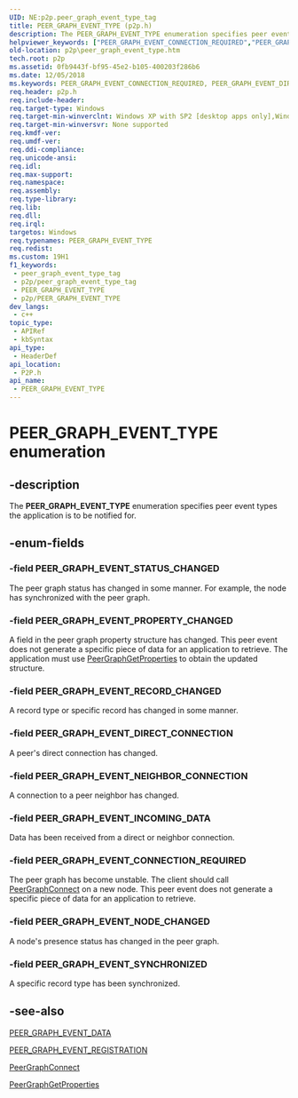 ```yaml
---
UID: NE:p2p.peer_graph_event_type_tag
title: PEER_GRAPH_EVENT_TYPE (p2p.h)
description: The PEER_GRAPH_EVENT_TYPE enumeration specifies peer event types the application is to be notified for.
helpviewer_keywords: ["PEER_GRAPH_EVENT_CONNECTION_REQUIRED","PEER_GRAPH_EVENT_DIRECT_CONNECTION","PEER_GRAPH_EVENT_INCOMING_DATA","PEER_GRAPH_EVENT_NEIGHBOR_CONNECTION","PEER_GRAPH_EVENT_NODE_CHANGED","PEER_GRAPH_EVENT_PROPERTY_CHANGED","PEER_GRAPH_EVENT_RECORD_CHANGED","PEER_GRAPH_EVENT_STATUS_CHANGED","PEER_GRAPH_EVENT_SYNCHRONIZED","PEER_GRAPH_EVENT_TYPE","PEER_GRAPH_EVENT_TYPE enumeration [Peer Networking]","p2p.peer_graph_event_type","p2p/PEER_GRAPH_EVENT_CONNECTION_REQUIRED","p2p/PEER_GRAPH_EVENT_DIRECT_CONNECTION","p2p/PEER_GRAPH_EVENT_INCOMING_DATA","p2p/PEER_GRAPH_EVENT_NEIGHBOR_CONNECTION","p2p/PEER_GRAPH_EVENT_NODE_CHANGED","p2p/PEER_GRAPH_EVENT_PROPERTY_CHANGED","p2p/PEER_GRAPH_EVENT_RECORD_CHANGED","p2p/PEER_GRAPH_EVENT_STATUS_CHANGED","p2p/PEER_GRAPH_EVENT_SYNCHRONIZED","p2p/PEER_GRAPH_EVENT_TYPE"]
old-location: p2p\peer_graph_event_type.htm
tech.root: p2p
ms.assetid: 0fb9443f-bf95-45e2-b105-400203f286b6
ms.date: 12/05/2018
ms.keywords: PEER_GRAPH_EVENT_CONNECTION_REQUIRED, PEER_GRAPH_EVENT_DIRECT_CONNECTION, PEER_GRAPH_EVENT_INCOMING_DATA, PEER_GRAPH_EVENT_NEIGHBOR_CONNECTION, PEER_GRAPH_EVENT_NODE_CHANGED, PEER_GRAPH_EVENT_PROPERTY_CHANGED, PEER_GRAPH_EVENT_RECORD_CHANGED, PEER_GRAPH_EVENT_STATUS_CHANGED, PEER_GRAPH_EVENT_SYNCHRONIZED, PEER_GRAPH_EVENT_TYPE, PEER_GRAPH_EVENT_TYPE enumeration [Peer Networking], p2p.peer_graph_event_type, p2p/PEER_GRAPH_EVENT_CONNECTION_REQUIRED, p2p/PEER_GRAPH_EVENT_DIRECT_CONNECTION, p2p/PEER_GRAPH_EVENT_INCOMING_DATA, p2p/PEER_GRAPH_EVENT_NEIGHBOR_CONNECTION, p2p/PEER_GRAPH_EVENT_NODE_CHANGED, p2p/PEER_GRAPH_EVENT_PROPERTY_CHANGED, p2p/PEER_GRAPH_EVENT_RECORD_CHANGED, p2p/PEER_GRAPH_EVENT_STATUS_CHANGED, p2p/PEER_GRAPH_EVENT_SYNCHRONIZED, p2p/PEER_GRAPH_EVENT_TYPE
req.header: p2p.h
req.include-header: 
req.target-type: Windows
req.target-min-winverclnt: Windows XP with SP2 [desktop apps only],Windows XP with SP1 with the Advanced Networking Pack forWindows XP
req.target-min-winversvr: None supported
req.kmdf-ver: 
req.umdf-ver: 
req.ddi-compliance: 
req.unicode-ansi: 
req.idl: 
req.max-support: 
req.namespace: 
req.assembly: 
req.type-library: 
req.lib: 
req.dll: 
req.irql: 
targetos: Windows
req.typenames: PEER_GRAPH_EVENT_TYPE
req.redist: 
ms.custom: 19H1
f1_keywords:
 - peer_graph_event_type_tag
 - p2p/peer_graph_event_type_tag
 - PEER_GRAPH_EVENT_TYPE
 - p2p/PEER_GRAPH_EVENT_TYPE
dev_langs:
 - c++
topic_type:
 - APIRef
 - kbSyntax
api_type:
 - HeaderDef
api_location:
 - P2P.h
api_name:
 - PEER_GRAPH_EVENT_TYPE
---
```


# PEER_GRAPH_EVENT_TYPE enumeration


## -description

The <b>PEER_GRAPH_EVENT_TYPE</b> enumeration specifies peer event types the application is to be notified for.

## -enum-fields

### -field PEER_GRAPH_EVENT_STATUS_CHANGED

The peer graph   status has changed in some manner. For example, the node has synchronized with the peer graph.

### -field PEER_GRAPH_EVENT_PROPERTY_CHANGED

A field in the peer graph property structure has changed. This peer event does not generate  a specific piece of data for an application to retrieve. The application must use <a href="https://docs.microsoft.com/windows/desktop/api/p2p/nf-p2p-peergraphgetproperties">PeerGraphGetProperties</a> to obtain the updated structure.

### -field PEER_GRAPH_EVENT_RECORD_CHANGED

A record type or specific record has changed in some manner.

### -field PEER_GRAPH_EVENT_DIRECT_CONNECTION

A peer's direct connection has changed.

### -field PEER_GRAPH_EVENT_NEIGHBOR_CONNECTION

A connection to a peer neighbor has changed.

### -field PEER_GRAPH_EVENT_INCOMING_DATA

Data has been received from a direct or neighbor connection.

### -field PEER_GRAPH_EVENT_CONNECTION_REQUIRED

The peer graph has become unstable.  The client should call <a href="https://docs.microsoft.com/windows/desktop/api/p2p/nf-p2p-peergraphconnect">PeerGraphConnect</a> on a new node. This peer event does not generate  a specific piece of data for an application to retrieve.

### -field PEER_GRAPH_EVENT_NODE_CHANGED

A node's presence status has changed in the peer graph.

### -field PEER_GRAPH_EVENT_SYNCHRONIZED

A specific  record type has been synchronized.

## -see-also

<a href="https://docs.microsoft.com/windows/desktop/api/p2p/ns-p2p-peer_graph_event_data">PEER_GRAPH_EVENT_DATA</a>



<a href="https://docs.microsoft.com/windows/desktop/api/p2p/ns-p2p-peer_graph_event_registration">PEER_GRAPH_EVENT_REGISTRATION</a>



<a href="https://docs.microsoft.com/windows/desktop/api/p2p/nf-p2p-peergraphconnect">PeerGraphConnect</a>



<a href="https://docs.microsoft.com/windows/desktop/api/p2p/nf-p2p-peergraphgetproperties">PeerGraphGetProperties</a>

